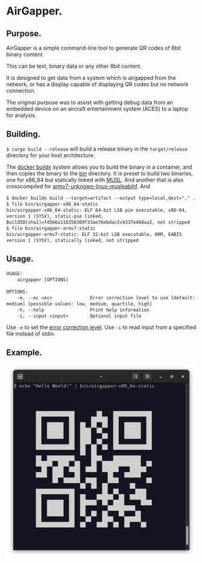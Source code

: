 # AirGapper.

## Purpose.

AirGapper is a simple command-line tool to generate QR codes of 8bit binary content.

This can be text, binary data or any other 8bit content.

It is designed to get data from a system which is airgapped from the network, or has a display capable of displaying QR codes but no network connection.

The original purpose was to assist with getting debug data from an embedded device on an aircraft entertainment system (ACES) to a laptop for analysis.

## Building.

`$ cargo build --release` will build a release binary in the `target/release` directory for your host architecture.

The [docker buildx](https://docs.docker.com/reference/cli/docker/buildx/) system allows you to build the binary in a container, and then copies the binary to the [bin](bin) directory.
It is preset to build two binaries, one for x86_64 but statically linked with [MUSL](https://www.musl-libc.org/).
And another that is also crosscompiled for [armv7-unknown-linux-musleabihf](https://en.wikipedia.org/wiki/ARM7). And 

```
$ docker buildx build --target=artifact --output type=local,dest="." .
$ file bin/airgapper-x86_64-static 
bin/airgapper-x86_64-static: ELF 64-bit LSB pie executable, x86-64, version 1 (SYSV), static-pie linked, BuildID[sha1]=fd566a118358309f33ae76ebdac2c4337e460aa2, not stripped
$ file bin/airgapper-armv7-static 
bin/airgapper-armv7-static: ELF 32-bit LSB executable, ARM, EABI5 version 1 (SYSV), statically linked, not stripped
```

## Usage.

```
USAGE:
    airgapper [OPTIONS]

OPTIONS:
    -e, --ec <ec>              Error correction level to use [default: medium] [possible values: low, medium, quartile, high]
    -h, --help                 Print help information
    -i, --input <input>        Optional input file
```

Use `-e` to set the [error correction level](https://www.qrcode.com/en/about/error_correction.html).
Use `-i` to read input from a specified file instead of stdin.

## Example.

![A screenshotted example](docs/example.png)
